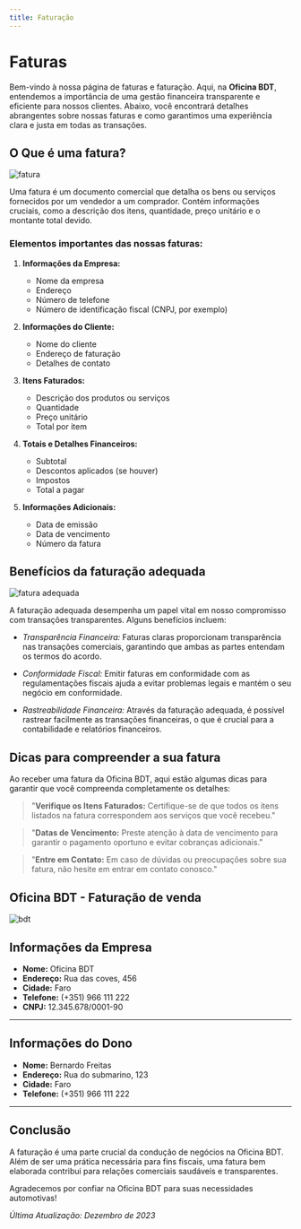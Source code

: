 ```yaml
---
title: Faturação
---
```


# Faturas

Bem-vindo à nossa página de faturas e faturação. Aqui, na **Oficina BDT**, entendemos a importância de uma gestão financeira transparente e eficiente para nossos clientes. Abaixo, você encontrará detalhes abrangentes sobre nossas faturas e como garantimos uma experiência clara e justa em todas as transações.

## O Que é uma fatura?

![fatura](https://www.izibizi.pt/uploads/U-gRROm_.jpg)

Uma fatura é um documento comercial que detalha os bens ou serviços fornecidos por um vendedor a um comprador. Contém informações cruciais, como a descrição dos itens, quantidade, preço unitário e o montante total devido.

### Elementos importantes das nossas faturas:

1. **Informações da Empresa:**
   - Nome da empresa
   - Endereço
   - Número de telefone
   - Número de identificação fiscal (CNPJ, por exemplo)


2. **Informações do Cliente:**
   - Nome do cliente
   - Endereço de faturação
   - Detalhes de contato


3. **Itens Faturados:**
   - Descrição dos produtos ou serviços
   - Quantidade
   - Preço unitário
   - Total por item


4. **Totais e Detalhes Financeiros:**
   - Subtotal
   - Descontos aplicados (se houver)
   - Impostos
   - Total a pagar


5. **Informações Adicionais:**
   - Data de emissão
   - Data de vencimento
   - Número da fatura


## Benefícios da faturação adequada

![fatura adequada](https://www.deco.proteste.pt/-/media/edideco/images/home/dinheiro/impostos/news/2018/2via%20fatura/thumb-2via-fatura.jpg?rev=38857ce2-b089-4fe9-9571-96821f21c695&mw=660&hash=F4DAE5647F262D803E923B9733A677CE)

A faturação adequada desempenha um papel vital em nosso compromisso com transações transparentes. Alguns benefícios incluem:

- *Transparência Financeira:* Faturas claras proporcionam transparência nas transações comerciais, garantindo que ambas as partes entendam os termos do acordo.

- *Conformidade Fiscal:* Emitir faturas em conformidade com as regulamentações fiscais ajuda a evitar problemas legais e mantém o seu negócio em conformidade.

- *Rastreabilidade Financeira:* Através da faturação adequada, é possível rastrear facilmente as transações financeiras, o que é crucial para a contabilidade e relatórios financeiros.

## Dicas para compreender a sua fatura

Ao receber uma fatura da Oficina BDT, aqui estão algumas dicas para garantir que você compreenda completamente os detalhes:

> "**Verifique os Itens Faturados:** Certifique-se de que todos os itens listados na fatura correspondem aos serviços que você recebeu."

> "**Datas de Vencimento:** Preste atenção à data de vencimento para garantir o pagamento oportuno e evitar cobranças adicionais."

> "**Entre em Contato:** Em caso de dúvidas ou preocupações sobre sua fatura, não hesite em entrar em contato conosco."

## Oficina BDT - Faturação de venda

![bdt](https://www.bdt.de/fileadmin/theming/logo/BDT_Logo_RGB.svg)

## Informações da Empresa
- **Nome:** Oficina BDT
- **Endereço:** Rua das coves, 456
- **Cidade:** Faro
- **Telefone:** (+351) 966 111 222
- **CNPJ:** 12.345.678/0001-90

---

## Informações do Dono
- **Nome:** Bernardo Freitas
- **Endereço:** Rua do submarino, 123
- **Cidade:** Faro
- **Telefone:** (+351) 966 111 222

---

## Conclusão

A faturação é uma parte crucial da condução de negócios na Oficina BDT. Além de ser uma prática necessária para fins fiscais, uma fatura bem elaborada contribui para relações comerciais saudáveis e transparentes.

Agradecemos por confiar na Oficina BDT para suas necessidades automotivas!

*Última Atualização: Dezembro de 2023*

